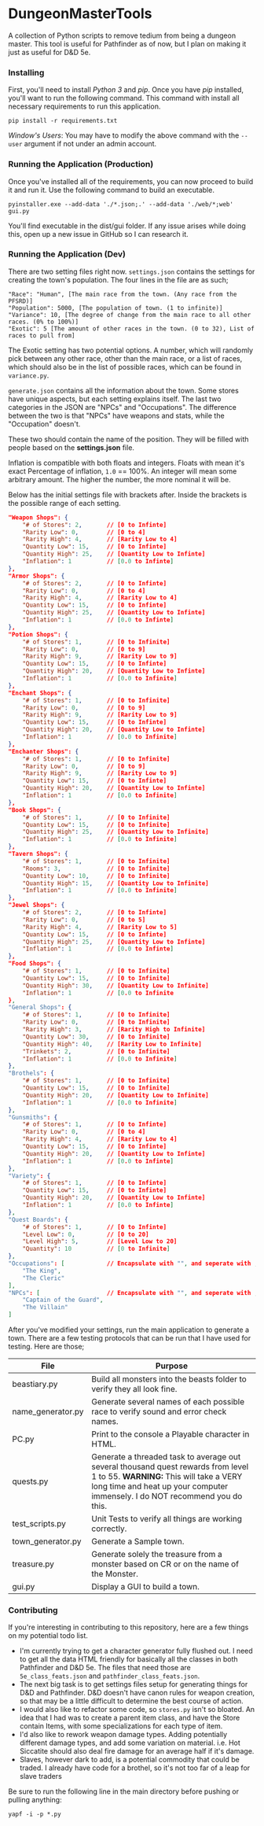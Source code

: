# DungeonMasterTools
A collection of Python scripts to remove tedium from being a dungeon master. This tool is useful for Pathfinder as of now, but I plan on making it just as useful for D&amp;D 5e.

### Installing 
First, you'll need to install *Python 3* and *pip*. Once you have *pip* installed, you'll want to run the following command. This command with install all necessary requirements to run this application. 

    pip install -r requirements.txt

_Window's Users_: You may have to modify the above command with the ```--user``` argument if not under an admin account.

### Running the Application (Production)

Once you've installed all of the requirements, you can now proceed to build it and run it. Use the following command to build an executable.

```
pyinstaller.exe --add-data './*.json;.' --add-data './web/*;web' gui.py
```

You'll find executable in the dist/gui folder. If any issue arises while doing this, open up a new issue in GitHub so I can research it.

### Running the Application (Dev)

There are two setting files right now. `settings.json` contains the settings for creating the town's population. The four lines in the file are as such;

    "Race": "Human", [The main race from the town. (Any race from the PFSRD)]
    "Population": 5000, [The population of town. (1 to infinite)]
    "Variance": 10, [The degree of change from the main race to all other races. (0% to 100%)]
    "Exotic": 5 [The amount of other races in the town. (0 to 32), List of races to pull from]

The Exotic setting has two potential options. A number, which will randomly pick between any other race, other than the main race, or a list of races, which should also be in the list of possible races, which can be found in `variance.py`.

`generate.json` contains all the information about the town. Some stores have unique aspects, but each setting explains itself. The last two categories in the JSON are "NPCs" and "Occupations". The difference between the two is that "NPCs" have weapons and stats, while the "Occupation" doesn't. 

These two should contain the name of the position. They will be filled with people based on the **settings.json** file.

Inflation is compatible with both floats and integers. Floats with mean it's exact Percentage of inflation, `1.0` == 100%. An integer will mean some arbitrary amount. The higher the number, the more nominal it will be.

Below has the initial settings file with brackets after. Inside the brackets is the possible range of each setting.

```json
"Weapon Shops": {
    "# of Stores": 2,       // [0 to Infinte]
    "Rarity Low": 0,        // [0 to 4]
    "Rarity High": 4,       // [Rarity Low to 4]
    "Quantity Low": 15,     // [0 to Infinte]
    "Quantity High": 25,    // [Quantity Low to Infinte]
    "Inflation": 1          // [0.0 to Infinte]
},
"Armor Shops": {
    "# of Stores": 2,       // [0 to Infinte]
    "Rarity Low": 0,        // [0 to 4]
    "Rarity High": 4,       // [Rarity Low to 4]
    "Quantity Low": 15,     // [0 to Infinte]
    "Quantity High": 25,    // [Quantity Low to Infinte]
    "Inflation": 1          // [0.0 to Infinte]
},
"Potion Shops": {
    "# of Stores": 1,       // [0 to Infinite]
    "Rarity Low": 0,        // [0 to 9]
    "Rarity High": 9,       // [Rarity Low to 9]
    "Quantity Low": 15,     // [0 to Infinte]
    "Quantity High": 20,    // [Quantity Low to Infinte]
    "Inflation": 1          // [0.0 to Infinite]
},
"Enchant Shops": {
    "# of Stores": 1,       // [0 to Infinite]
    "Rarity Low": 0,        // [0 to 9]
    "Rarity High": 9,       // [Rarity Low to 9]
    "Quantity Low": 15,     // [0 to Infinte]
    "Quantity High": 20,    // [Quantity Low to Infinte]
    "Inflation": 1          // [0.0 to Infinite]
},
"Enchanter Shops": {
    "# of Stores": 1,       // [0 to Infinite]
    "Rarity Low": 0,        // [0 to 9]
    "Rarity High": 9,       // [Rarity Low to 9]
    "Quantity Low": 15,     // [0 to Infinte]
    "Quantity High": 20,    // [Quantity Low to Infinte]
    "Inflation": 1          // [0.0 to Infinite]
},
"Book Shops": {
    "# of Stores": 1,       // [0 to Infinite]
    "Quantity Low": 15,     // [0 to Infinite]
    "Quantity High": 25,    // [Quantity Low to Infinite]
    "Inflation": 1          // [0.0 to Infinite]
},
"Tavern Shops": {
    "# of Stores": 1,       // [0 to Infinite]
    "Rooms": 3,             // [0 to Infinite]
    "Quantity Low": 10,     // [0 to Infinite]
    "Quantity High": 15,    // [Quantity Low to Infinite]
    "Inflation": 1          // [0.0 to Infinite]
},
"Jewel Shops": {
    "# of Stores": 2,       // [0 to Infinte]
    "Rarity Low": 0,        // [0 to 5]
    "Rarity High": 4,       // [Rarity Low to 5]
    "Quantity Low": 15,     // [0 to Infinte]
    "Quantity High": 25,    // [Quantity Low to Infinte]
    "Inflation": 1          // [0.0 to Infinte]
},
"Food Shops": {
    "# of Stores": 1,       // [0 to Infinite]
    "Quantity Low": 15,     // [0 to Infinite]
    "Quantity High": 30,    // [Quantity Low to Infinite]
    "Inflation": 1          // [0.0 to Infinite
},
"General Shops": {
    "# of Stores": 1,       // [0 to Infinite]
    "Rarity Low": 0,        // [0 to Infinite]
    "Rarity High": 3,       // [Rarity High to Infinite]
    "Quantity Low": 30,     // [0 to Infinite]
    "Quantity High": 40,    // [Rarity Low to Infinite]
    "Trinkets": 2,          // [0 to Infinite]
    "Inflation": 1          // [0.0 to Infinite]
},
"Brothels": {
    "# of Stores": 1,       // [0 to Infinite]
    "Quantity Low": 15,     // [0 to Infinite]
    "Quantity High": 20,    // [Quantity Low to Infinite]
    "Inflation": 1          // [0.0 to Infinite]
},
"Gunsmiths": {
    "# of Stores": 1,       // [0 to Infinte]
    "Rarity Low": 0,        // [0 to 4]
    "Rarity High": 4,       // [Rarity Low to 4]
    "Quantity Low": 15,     // [0 to Infinte]
    "Quantity High": 20,    // [Quantity Low to Infinte]
    "Inflation": 1          // [0.0 to Infinte]
},
"Variety": {
    "# of Stores": 1,       // [0 to Infinte]
    "Quantity Low": 15,     // [0 to Infinte]
    "Quantity High": 20,    // [Quantity Low to Infinte]
    "Inflation": 1          // [0.0 to Infinte]
},
"Quest Boards": {
    "# of Stores": 1,       // [0 to Infinte]
    "Level Low": 0,         // [0 to 20]
    "Level High": 5,        // [Level Low to 20]
    "Quantity": 10          // [0 to Infinite]
},
"Occupations": [            // Encapsulate with "", and seperate with ,
    "The King",
    "The Cleric"
],
"NPCs": [                   // Encapsulate with "", and seperate with ,
    "Captain of the Guard",
    "The Villain"
]
```

After you've modified your settings, run the main application to generate a town. There are a few testing protocols that can be run that I have used for testing. Here are those;

| File               | Purpose       |
| ------------------ | ------------- |
| beastiary.py       | Build all monsters into the beasts folder to verify they all look fine. |
| name_generator.py  | Generate several names of each possible race to verify sound and error check names. |
| PC.py              | Print to the console a Playable character in HTML. |
| quests.py          | Generate a threaded task to average out several thousand quest rewards from level 1 to 55. **WARNING:** This will take a VERY long time and heat up your computer immensely. I do NOT recommend you do this. |
| test_scripts.py    | Unit Tests to verify all things are working correctly. |
| town_generator.py  | Generate a Sample town. |
| treasure.py        | Generate solely the treasure from a monster based on CR or on the name of the Monster. |
| gui.py             | Display a GUI to build a town. |

### Contributing

If you're interesting in contributing to this repository, here are a few things on my potential todo list.

* I'm currently trying to get a character generator fully flushed out. I need to get all the data HTML friendly for basically all the classes in both Pathfinder and D&D 5e. The files that need those are `5e_class_feats.json` and `pathfinder_class_feats.json`.
* The next big task is to get settings files setup for generating things for D&D and Pathfinder. D&D doesn't have canon rules for weapon creation, so that may be a little difficult to determine the best course of action.
* I would also like to refactor some code, so `stores.py` isn't so bloated. An idea that I had was to create a parent item class, and have the Store contain Items, with some specializations for each type of item.
* I'd also like to rework weapon damage types. Adding potentially different damage types, and add some variation on material. i.e. Hot Siccatite should also deal fire damage for an average half if it's damage.
* Slaves, however dark to add, is a potential commodity that could be traded. I already have code for a brothel, so it's not too far of a leap for slave traders

Be sure to run the following line in the main directory before pushing or pulling anything: 

```
yapf -i -p *.py
```


